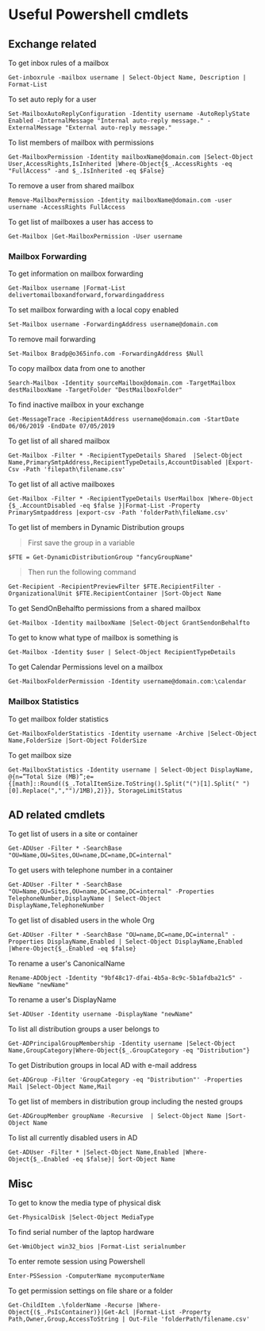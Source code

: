 # Useful Powershell cmdlets

## Exchange related

To get inbox rules of a mailbox

    Get-inboxrule -mailbox username | Select-Object Name, Description | Format-List

To set auto reply for a user

    Set-MailboxAutoReplyConfiguration -Identity username -AutoReplyState Enabled -InternalMessage "Internal auto-reply message." -ExternalMessage "External auto-reply message."

To list members of mailbox with permissions

    Get-MailboxPermission -Identity mailboxName@domain.com |Select-Object User,AccessRights,IsInherited |Where-Object{$_.AccessRights -eq "FullAccess" -and $_.IsInherited -eq $False}

To remove a user from  shared mailbox

    Remove-MailboxPermission -Identity mailboxName@domain.com -user username -AccessRights FullAccess

To get list of mailboxes a user has access to

    Get-Mailbox |Get-MailboxPermission -User username

### Mailbox Forwarding

To get information on mailbox forwarding

    Get-Mailbox username |Format-List delivertomailboxandforward,forwardingaddress

To set mailbox forwarding with a local copy enabled

    Set-Mailbox username -ForwardingAddress username@domain.com

To remove mail forwarding

    Set-Mailbox Bradp@o365info.com -ForwardingAddress $Null

To copy mailbox data from one to another

    Search-Mailbox -Identity sourceMailbox@domain.com -TargetMailbox destMailboxName -TargetFolder "DestMailboxFolder"

To find inactive mailbox in your exchange

    Get-MessageTrace -RecipientAddress username@domain.com -StartDate 06/06/2019 -EndDate 07/05/2019

To get list of all shared mailbox

    Get-Mailbox -Filter * -RecipientTypeDetails Shared  |Select-Object Name,PrimarySmtpAddress,RecipientTypeDetails,AccountDisabled |Export-Csv -Path 'filepath\filename.csv'

To get list of all active mailboxes

    Get-Mailbox -Filter * -RecipientTypeDetails UserMailbox |Where-Object {$_.AccountDisabled -eq $false }|Format-List -Property PrimarySmtpaddress |export-csv -Path 'folderPath\fileName.csv'

To get list of members in Dynamic Distribution groups

 >First save the group in a variable

    $FTE = Get-DynamicDistributionGroup "fancyGroupName"

>Then run the following command

    Get-Recipient -RecipientPreviewFilter $FTE.RecipientFilter -OrganizationalUnit $FTE.RecipientContainer |Sort-Object Name

To get SendOnBehalfto permissions from a shared mailbox

    Get-Mailbox -Identity mailboxName |Select-Object GrantSendonBehalfto

To get to know what type of mailbox is something is

    Get-Mailbox -Identity $user | Select-Object RecipientTypeDetails

To get Calendar Permissions level on a mailbox

    Get-MailboxFolderPermission -Identity username@domain.com:\calendar

### Mailbox Statistics

To get mailbox folder statistics

    Get-MailboxFolderStatistics -Identity username -Archive |Select-Object Name,FolderSize |Sort-Object FolderSize

To get mailbox size

    Get-MailboxStatistics -Identity username | Select-Object DisplayName, @{n=”Total Size (MB)”;e={[math]::Round(($_.TotalItemSize.ToString().Split("(")[1].Split(" ")[0].Replace(",","")/1MB),2)}}, StorageLimitStatus

## AD related cmdlets

To get list of users in a site or container

    Get-ADUser -Filter * -SearchBase "OU=Name,OU=Sites,OU=name,DC=name,DC=internal"

To get users with telephone number in a container

    Get-ADUser -Filter * -SearchBase "OU=Name,OU=Sites,OU=name,DC=name,DC=internal" -Properties TelephoneNumber,DisplayName | Select-Object DisplayName,TelephoneNumber

To get list of disabled users in the whole Org

    Get-ADUser -Filter * -SearchBase "OU=name,DC=name,DC=internal" -Properties DisplayName,Enabled | Select-Object DisplayName,Enabled |Where-Object{$_.Enabled -eq $false}

To rename a user's CanonicalName

    Rename-ADObject -Identity "9bf48c17-dfai-4b5a-8c9c-5b1afdba21c5" -NewName "newName"

To rename a user's DisplayName

    Set-ADUser -Identity username -DisplayName "newName"

To list all distribution groups a user belongs to

    Get-ADPrincipalGroupMembership -Identity username |Select-Object Name,GroupCategory|Where-Object{$_.GroupCategory -eq "Distribution"}

To get Distribution groups in local AD with e-mail address

    Get-ADGroup -Filter 'GroupCategory -eq "Distribution"' -Properties Mail |Select-Object Name,Mail

To get list of members in distribution group including the nested groups

    Get-ADGroupMember groupName -Recursive  | Select-Object Name |Sort-Object Name

To list all currently disabled users in AD

    Get-ADUser -Filter * |Select-Object Name,Enabled |Where-Object{$_.Enabled -eq $false}| Sort-Object Name

## Misc

To get to know the media type of physical disk

    Get-PhysicalDisk |Select-Object MediaType

To find serial number of the laptop hardware

    Get-WmiObject win32_bios |Format-List serialnumber

To enter remote session using Powershell

    Enter-PSSession -ComputerName mycomputerName

To get permission settings on file share or a folder

    Get-ChildItem .\folderName -Recurse |Where-Object{($_.PsIsContainer)}|Get-Acl |Format-List -Property Path,Owner,Group,AccessToString | Out-File 'folderPath/filename.csv'
